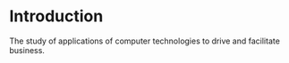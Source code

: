 # Introduction

The study of applications of computer technologies to drive and facilitate business.
 